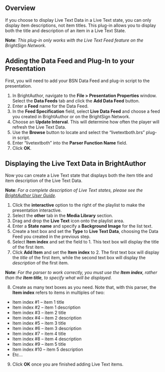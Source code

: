 Overview
-------------
<p>If you choose to display Live Text Data in a Live Text state, you can only display item descriptions, not item titles. This plug-in allows you to display both the title and description of an item in a Live Text State.</p>
<p><strong>Note</strong>: <em>This plug-in only works with the Live Text Feed feature on the BrightSign Network.</em></p>

Adding the Data Feed and Plug-In to your Presentation
---------------------------------------------------
<p>First, you will need to add your BSN Data Feed and plug-in script to the presentation.</p>
<ol>
<li>In BrightAuthor, navigate to the <strong>File > Presentation Properties </strong>window. Select the <strong>Data Feeds</strong> tab and click the <strong>Add Data Feed</strong> button.</li>
<li>Enter a <strong>Feed</strong> name for the Data Feed.</li>
<li>In the <strong>Feed Specification</strong> field, select <strong>Live Data Feed</strong> and choose a feed you created in BrightAuthor or on the BrightSign Network.</li>
<li>Choose an <strong>Update Interval</strong>. This will determine how often the player will refresh the Live Text Data.</li>
<li>Use the <strong>Browse</strong> button to locate and select the “livetextboth.brs” plug-in script.</li>
<li>Enter “livetextboth” into the <strong>Parser Function Name</strong> field.</li>
<li>Click <strong>OK</strong>.</li>
</ol>

Displaying the Live Text Data in BrightAuthor
------------------------------------------------------------
<p>Now you can create a Live Text state that displays both the item title and item description of the Live Text Data. </p>
<p><strong>Note</strong>: <em>For a complete description of Live Text states, please see the <a href="http://support.brightsign.biz/entries/314526-brightsign-user-guides-troubleshooting">BrightAuthor User Guide</a>.</em></p>
<ol>
<li>Click the <strong>interactive</strong> option to the right of the playlist to make the presentation interactive.</li> 
<li>Select the <strong>other</strong> tab in the <strong>Media Library</strong> section.</li>
<li>Drag and drop the <strong>Live Text</strong> icon onto the playlist area.</li>
<li>Enter a <strong>State name</strong> and specify a <strong>Background Image</strong> for the list text.</li>
<li>Create a text box and set the <strong>Type</strong> to <strong>Live Text Data</strong>, choosing the Data Feed you created in the previous step.</li>
<li>Select <strong>Item index</strong> and set the field to 1. This text box will display the title of the first item.</li>
<li>Click <strong>Add Item</strong> and set the <strong>Item index</strong> to 2. The first text box will display the <em>title</em> of the first item, while the second text box will display the <em>description</em> of the first item.</li>
</ol>
<p><strong>Note</strong>: <em>For the parser to work correctly, you must use the <strong>Item index</strong>, rather than the <strong>Item title</strong>, to specify what will be displayed.</em></p>
<ol start="8">
<li>Create as many text boxes as you need. Note that, with this parser, the <strong>Item index</strong> refers to items in multiples of two:</li>
</ol>
<ul>
<li>Item index #1 – item 1 title</li>
<li>Item index #2 – item 1 description</li>
<li>Item index #3 – item 2 title</li>
<li>Item index #4 – item 2 description</li>
<li>Item index #5 – item 3 title</li>
<li>Item index #6 – item 3 description</li>
<li>Item index #7 – item 4 title</li>
<li>Item index #8 – item 4 description</li>
<li>Item index #9 – item 5 title</li>
<li>Item index #10 – item 5 description</li>
<li>Etc…</li>
</ul>
<ol start="9">
<li>Click <strong>OK</strong> once you are finished adding Live Text items.</li>
</ol>
